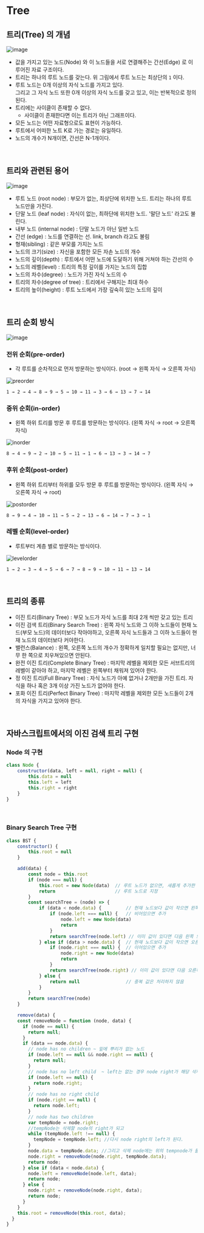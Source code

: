 # Tree

## 트리(Tree) 의 개념    

![image](https://user-images.githubusercontent.com/49611158/145796134-f279bbaf-b772-4827-82b9-db26e6e52fbe.png)    


+  값을 가지고 있는 노드(Node) 와 이 노드들을 서로 연결해주는 간선(Edge) 로 이루어진 자료 구조이다.
+ 트리는 하나의 루트 노드를 갖는다. 위 그림에서 루트 노드는 최상단의 `1` 이다.  
+ 루트 노드는 0개 이상의 자식 노드를 가지고 있다.    
그리고 그 자식 노드 또한 0개 이상의 자식 노드를 갖고 있고, 이는 반복적으로 정의된다.
+ 트리에는 사이클이 존재할 수 없다.
    - 사이클이 존재한다면 이는 트리가 아닌 그래프이다.
+ 모든 노드는 어떤 자료형으로도 표현이 가능하다.
+ 루트에서 어떠한 노트 K로 가는 경로는 유일하다.
+ 노드의 개수가 N개이면, 간선은 N-1개이다.

<br>

## 트리와 관련된 용어    
    
![image](https://user-images.githubusercontent.com/49611158/145797110-ede7d351-93f0-4e53-a317-22ef37a31c78.png)    

+ 루트 노드 (root node) : 부모가 없는, 최상단에 위치한 노드. 트리는 하나의 루트 노드만을 가진다.
+ 단말 노드 (leaf node) : 자식이 없는, 최하단에 위치한 노드. '말단 노드' 라고도 불린다.
+ 내부 노드 (internal node) : 단말 노드가 아닌 일반 노드
+ 간선 (edge) : 노드를 연결하는 선. link, branch 라고도 불림
+ 형재(sibling) : 같은 부모를 가지는 노드
+ 노드의 크기(size) : 자신을 포함한 모든 자손 노드의 개수
+ 노드의 깊이(depth) : 루트에서 어떤 노드에 도달하기 위해 거쳐야 하는 간선의 수
+ 노드의 레벨(level) : 트리의 특정 깊이를 가지는 노드의 집합
+ 노드의 차수(degree) : 노드가 가진 자식 노드의 수
+ 트리의 차수(degree of tree) : 트리에서 구해지는 최대 하수
+ 트리의 높이(height) : 루트 노드에서 가장 깊숙히 있는 노드의 깊이

<br>

## 트리 순회 방식    
    
![image](https://user-images.githubusercontent.com/49611158/145796134-f279bbaf-b772-4827-82b9-db26e6e52fbe.png)  
    

### 전위 순회(pre-order)
+ 각 루트를 순차적으로 먼저 방문하는 방식이다. (root → 왼쪽 자식 → 오른쪽 자식)
    
![preorder](https://user-images.githubusercontent.com/49611158/145804828-a616b595-fe41-48b3-8c51-514446c55e24.png)    
    

```
1 → 2 → 4 → 8 → 9 → 5 → 10 → 11 → 3 → 6 → 13 → 7 → 14
```

### 중위 순회(in-order)
+ 왼쪽 하위 트리를 방문 후 루트를 방문하는 방식이다. (왼쪽 자식 → root → 오른쪽 자식)
    
![inorder](https://user-images.githubusercontent.com/49611158/145808185-e308f4f3-f088-49fe-9011-5084b3ac9477.png)
    

```
8 → 4 → 9 → 2 → 10 → 5 → 11 → 1 → 6 → 13 → 3 → 14 → 7
```

### 후위 순회(post-order)
+ 왼쪽 하위 트리부터 하위를 모두 방문 후 루트를 방문하는 방식이다. (왼쪽 자식 → 오른쪽 자식 → root)
    
![postorder](https://user-images.githubusercontent.com/49611158/145808195-819c6d50-7062-4e4d-a124-4b5391c606b8.png)
    

```
8 → 9 → 4 → 10 → 11 → 5 → 2 → 13 → 6 → 14 → 7 → 3 → 1
```

### 레벨 순회(level-order)
+ 루트부터 계층 별로 방문하는 방식이다.
    
![levelorder](https://user-images.githubusercontent.com/49611158/145808198-9245a6fb-d29f-47c7-9d25-3fe3430bd22d.png)
    

```
1 → 2 → 3 → 4 → 5 → 6 → 7 → 8 → 9 → 10 → 11 → 13 → 14
```
<br>

## 트리의 종류
+ 이진 트리(Binary Tree) : 부모 노드가 자식 노드를 최대 2개 씩만 갖고 있는 트리
+ 이진 검색 트리(Binary Search Tree) : 왼쪽 자식 노드와 그 이하 노드들이 현재 노드(부모 노드)의 데이터보다 작아야하고, 오른쪽 자식 노드들과 그 이하 노드들이 현재 노드의 데이터보다 커야한다.
+ 밸런스(Balance) : 왼쪽, 오른쪽 노드의 개수가 정확하게 일치할 필요는 없지만, 너무 한 쪽으로 치우쳐있으면 안된다.
+ 완전 이진 트리(Complete Binary Tree) : 마지막 레벨을 제외한 모든 서브트리의 레벨이 같아야 하고, 마지막 레벨은 왼쪽부터 채워져 있어야 한다.
+ 정 이진 트리(Full Binary Tree) : 자식 노드가 아예 없거나 2개만을 가진 트리. 자식을 하나 혹은 3개 이상 가진 노드가 없어야 한다.
+ 포화 이진 트리(Perfect Binary Tree) : 마지막 레벨을 제외한 모든 노드들이 2개의 자식을 가지고 있어야 한다. 

<br>

## 자바스크립트에서의 이진 검색 트리 구현

### Node 의 구현

```javascript
class Node {
    constructor(data, left = null, right = null) {
        this.data = null
        this.left = left
        this.right = right
    }
}
```

<br>

### Binary Search Tree 구현

```javascript
class BST {
    constructor() {
        this.root = null
    }

    add(data) {
        const node = this.root
        if (node === null) {
            this.root = new Node(data)  // 루트 노드가 없으면, 새롭게 추가한 노드를 
            return                      // 루트 노드로 지정
        }
        const searchTree = (node) => {
            if (data < node.data) {         // 현재 노드보다 값이 작으면 왼쪽 노드로
                if (node.left === null) {   // 비어있으면 추가
                    node.left = new Node(data)
                    return
                } 
                return searchTree(node.left) // 이미 값이 있다면 다음 왼쪽 노드로
            } else if (data > node.data) {  // 현재 노드보다 값이 작으면 오른쪽 노드로
                if (node.right === null) {  // 이어있으면 추가
                    node.right = new Node(data)
                    return
                }
                return searchTree(node.right) // 이미 값이 있다면 다음 오른쪽 노드로
            } else {
                return null                 // 중복 값은 처리하지 않음
            }
        }
        return searchTree(node)
    }

    remove(data) {
    const removeNode = function (node, data) {
      if (node == null) {
        return null;
      }
      if (data == node.data) {
        // node has no children ~ 밑에 뿌리가 없는 노드
        if (node.left == null && node.right == null) {
          return null;
        }
        // node has no left child  ~ left는 없는 경우 node right가 해당 삭제 데이터에 들어간다.
        if (node.left == null) {
          return node.right;
        }
        // node has no right child 
        if (node.right == null) {
          return node.left;
        }
        // node has two children
        var tempNode = node.right;
        //tempNode는 삭제할 node의 right가 되고
        while (tempNode.left !== null) {
          tempNode = tempNode.left; //다시 node right의 left가 된다.
        }
        node.data = tempNode.data; //그리고 삭제 node에는 위의 tempnode가 들어가게된다.
        node.right = removeNode(node.right, tempNode.data);
        return node;
      } else if (data < node.data) {
        node.left = removeNode(node.left, data);
        return node;
      } else {
        node.right = removeNode(node.right, data);
        return node;
      }
    }
    this.root = removeNode(this.root, data);
  }
}
```